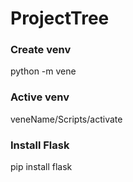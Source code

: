 # ProjectTree

### Create venv  
python -m vene <veneName>

### Active venv
veneName/Scripts/activate

### Install Flask
pip install flask
